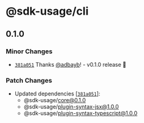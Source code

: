 # @sdk-usage/cli

## 0.1.0

### Minor Changes

- [`381a051`](https://github.com/adbayb/sdk-usage/commit/381a051dc38f4af080f4c9e4fa154ff2f6e02c2a) Thanks [@adbayb](https://github.com/adbayb)! - v0.1.0 release 🚀

### Patch Changes

- Updated dependencies [[`381a051`](https://github.com/adbayb/sdk-usage/commit/381a051dc38f4af080f4c9e4fa154ff2f6e02c2a)]:
    - @sdk-usage/core@0.1.0
    - @sdk-usage/plugin-syntax-jsx@1.0.0
    - @sdk-usage/plugin-syntax-typescript@1.0.0
